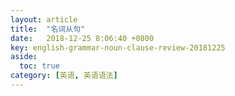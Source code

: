 ```yaml
---
layout: article
title:  "名词从句"
date:   2018-12-25 8:06:40 +0800
key: english-grammar-noun-clause-review-20181225
aside:
  toc: true
category: [英语, 英语语法]
---
```

